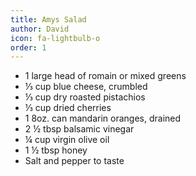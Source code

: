 ```yaml
---
title: Amys Salad
author: David
icon: fa-lightbulb-o
order: 1
---
```


* 1 large head of romain or mixed greens
* ⅓ cup blue cheese, crumbled
* ⅓ cup dry roasted pistachios
* ⅓ cup dried cherries
* 1 8oz. can mandarin oranges, drained
* 2 ½ tbsp balsamic vinegar
* ¼ cup virgin olive oil
* 1 ½ tbsp honey
* Salt and pepper to taste
